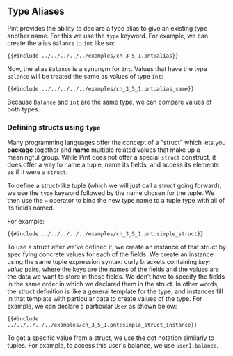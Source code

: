 ## Type Aliases

Pint provides the ability to declare a type alias to give an existing type another name. For this we
use the `type` keyword. For example, we can create the alias `Balance` to `int` like so:

```pint
{{#include ../../../../../examples/ch_3_5_1.pnt:alias}}
```

Now, the alias `Balance` is a synonym for `int`. Values that have the type `Balance` will be treated
the same as values of type `int`:

```pint
{{#include ../../../../../examples/ch_3_5_1.pnt:alias_same}}
```

Because `Balance` and `int` are the same type, we can compare values of both types.

### Defining structs using `type`

Many programming languages offer the concept of a "struct" which lets you **package** together and
**name** multiple related values that make up a meaningful group. While Pint does not offer a
special `struct` construct, it does offer a way to name a tuple, name its fields, and access its
elements as if it were a `struct`.

To define a struct-like tuple (which we will just call a struct going forward), we use the `type`
keyword followed by the name chosen for the tuple. We then use the `=` operator to bind the new type
name to a tuple type with all of its fields named.

For example:

```pint
{{#include ../../../../../examples/ch_3_5_1.pnt:simple_struct}}
```

To use a struct after we’ve defined it, we create an instance of that struct by specifying concrete
values for each of the fields. We create an instance using the same tuple expression syntax: curly
brackets containing _key: value_ pairs, where the keys are the names of the fields and the values
are the data we want to store in those fields. We don’t have to specify the fields in the same order
in which we declared them in the struct. In other words, the struct definition is like a general
template for the type, and instances fill in that template with particular data to create values of
the type. For example, we can declare a particular `User` as shown below:

```pint
{{#include ../../../../../examples/ch_3_5_1.pnt:simple_struct_instance}}
```

To get a specific value from a struct, we use the dot notation similarly to tuples. For example, to
access this user's balance, we use `user1.balance`.
